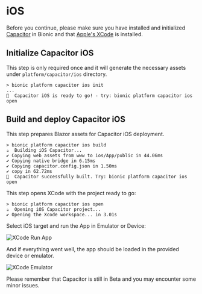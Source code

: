 # iOS

Before you continue, please make sure you have installed and initialized [Capacitor](../0intro) in Bionic and that [Apple's XCode](../0intro/#ios) is installed.

## Initialize Capacitor iOS

This step is only required once and it will generate the necessary assets under ```platform/capacitor/ios``` directory.

```text
> bionic platform capacitor ios init
...
🚀  Capacitor iOS is ready to go! - try: bionic platform capacitor ios open
```

## Build and deploy Capacitor iOS

This step prepares Blazor assets for Capacitor iOS deployment.

```text
> bionic platform capacitor ios build
☕  Building iOS Capacitor...
✔ Copying web assets from www to ios/App/public in 44.06ms
✔ Copying native bridge in 6.15ms
✔ Copying capacitor.config.json in 1.50ms
✔ copy in 62.72ms
🚀  Capacitor successfully built. Try: bionic platform capacitor ios open
```

This step opens XCode with the project ready to go:

```text
> bionic platform capacitor ios open
☕  Opening iOS Capacitor project...
✔ Opening the Xcode workspace... in 3.01s
```

Select iOS target and run the App in Emulator or Device:

![XCode Run App](/images/xcode-run.png)


And if everything went well, the app should be loaded in the provided device or emulator.

![XCode Emulator](/images/xcode-emulator.png)

Please remember that Capacitor is still in Beta and you may encounter some minor issues.